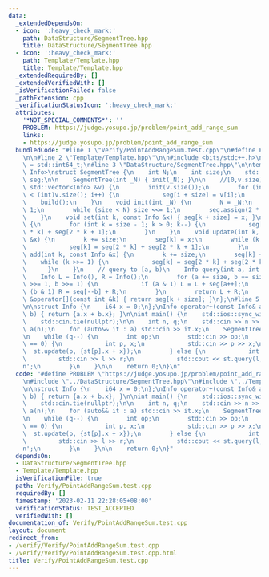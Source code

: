 ```yaml
---
data:
  _extendedDependsOn:
  - icon: ':heavy_check_mark:'
    path: DataStructure/SegmentTree.hpp
    title: DataStructure/SegmentTree.hpp
  - icon: ':heavy_check_mark:'
    path: Template/Template.hpp
    title: Template/Template.hpp
  _extendedRequiredBy: []
  _extendedVerifiedWith: []
  _isVerificationFailed: false
  _pathExtension: cpp
  _verificationStatusIcon: ':heavy_check_mark:'
  attributes:
    '*NOT_SPECIAL_COMMENTS*': ''
    PROBLEM: https://judge.yosupo.jp/problem/point_add_range_sum
    links:
    - https://judge.yosupo.jp/problem/point_add_range_sum
  bundledCode: "#line 1 \"Verify/PointAddRangeSum.test.cpp\"\n#define PROBLEM \"https://judge.yosupo.jp/problem/point_add_range_sum\"\
    \n\n#line 2 \"Template/Template.hpp\"\n\n#include <bits/stdc++.h>\n\nusing i64\
    \ = std::int64_t;\n#line 3 \"DataStructure/SegmentTree.hpp\"\n\ntemplate <typename\
    \ Info>\nstruct SegmentTree {\n    int N;\n    int size;\n    std::vector<Info>\
    \ seg;\n\n    SegmentTree(int _N) { init(_N); }\n\n    //[0,v.size)\n    SegmentTree(const\
    \ std::vector<Info> &v) {\n        init(v.size());\n        for (int i = 0; i\
    \ < (int)v.size(); i++) {\n            seg[i + size] = v[i];\n        }\n    \
    \    build();\n    }\n    void init(int _N) {\n        N = _N;\n        size =\
    \ 1;\n        while (size < N) size <<= 1;\n        seg.assign(2 * size, Info());\n\
    \    }\n    void set(int k, const Info &x) { seg[k + size] = x; }\n    void build()\
    \ {\n        for (int k = size - 1; k > 0; k--) {\n            seg[k] = seg[2\
    \ * k] + seg[2 * k + 1];\n        }\n    }\n    void update(int k, const Info\
    \ &x) {\n        k += size;\n        seg[k] = x;\n        while (k >>= 1) {\n\
    \            seg[k] = seg[2 * k] + seg[2 * k + 1];\n        }\n    }\n    void\
    \ add(int k, const Info &x) {\n        k += size;\n        seg[k] += x;\n    \
    \    while (k >>= 1) {\n            seg[k] = seg[2 * k] + seg[2 * k + 1];\n  \
    \      }\n    }\n    // query to [a, b)\n    Info query(int a, int b) {\n    \
    \    Info L = Info(), R = Info();\n        for (a += size, b += size; a < b; a\
    \ >>= 1, b >>= 1) {\n            if (a & 1) L = L + seg[a++];\n            if\
    \ (b & 1) R = seg[--b] + R;\n        }\n        return L + R;\n    }\n    Info\
    \ &operator[](const int &k) { return seg[k + size]; }\n};\n#line 5 \"Verify/PointAddRangeSum.test.cpp\"\
    \n\nstruct Info {\n    i64 x = 0;\n};\nInfo operator+(const Info& a, const Info&\
    \ b) { return {a.x + b.x}; }\n\nint main() {\n    std::ios::sync_with_stdio(false);\n\
    \    std::cin.tie(nullptr);\n\n    int n, q;\n    std::cin >> n >> q;\n    std::vector<Info>\
    \ a(n);\n    for (auto&& it : a) std::cin >> it.x;\n    SegmentTree<Info> st(a);\n\
    \n    while (q--) {\n        int op;\n        std::cin >> op;\n        if (op\
    \ == 0) {\n            int p, x;\n            std::cin >> p >> x;\n          \
    \  st.update(p, {st[p].x + x});\n        } else {\n            int l, r;\n   \
    \         std::cin >> l >> r;\n            std::cout << st.query(l, r).x << '\\\
    n';\n        }\n    }\n\n    return 0;\n}\n"
  code: "#define PROBLEM \"https://judge.yosupo.jp/problem/point_add_range_sum\"\n\
    \n#include \"../DataStructure/SegmentTree.hpp\"\n#include \"../Template/Template.hpp\"\
    \n\nstruct Info {\n    i64 x = 0;\n};\nInfo operator+(const Info& a, const Info&\
    \ b) { return {a.x + b.x}; }\n\nint main() {\n    std::ios::sync_with_stdio(false);\n\
    \    std::cin.tie(nullptr);\n\n    int n, q;\n    std::cin >> n >> q;\n    std::vector<Info>\
    \ a(n);\n    for (auto&& it : a) std::cin >> it.x;\n    SegmentTree<Info> st(a);\n\
    \n    while (q--) {\n        int op;\n        std::cin >> op;\n        if (op\
    \ == 0) {\n            int p, x;\n            std::cin >> p >> x;\n          \
    \  st.update(p, {st[p].x + x});\n        } else {\n            int l, r;\n   \
    \         std::cin >> l >> r;\n            std::cout << st.query(l, r).x << '\\\
    n';\n        }\n    }\n\n    return 0;\n}"
  dependsOn:
  - DataStructure/SegmentTree.hpp
  - Template/Template.hpp
  isVerificationFile: true
  path: Verify/PointAddRangeSum.test.cpp
  requiredBy: []
  timestamp: '2023-02-11 22:28:05+08:00'
  verificationStatus: TEST_ACCEPTED
  verifiedWith: []
documentation_of: Verify/PointAddRangeSum.test.cpp
layout: document
redirect_from:
- /verify/Verify/PointAddRangeSum.test.cpp
- /verify/Verify/PointAddRangeSum.test.cpp.html
title: Verify/PointAddRangeSum.test.cpp
---
```

